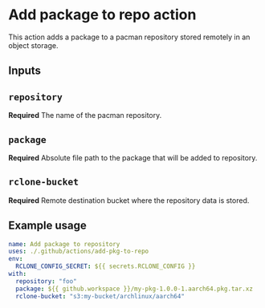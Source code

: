 # Add package to repo action

This action adds a package to a pacman repository stored remotely in an object storage.

## Inputs

## `repository`

**Required** The name of the pacman repository.

## `package`

**Required** Absolute file path to the package that will be added to repository.

## `rclone-bucket`

**Required** Remote destination bucket where the repository data is stored.

## Example usage

```yaml
name: Add package to repository
uses: ./.github/actions/add-pkg-to-repo
env:
  RCLONE_CONFIG_SECRET: ${{ secrets.RCLONE_CONFIG }}
with:
  repository: "foo"
  package: ${{ github.workspace }}/my-pkg-1.0.0-1.aarch64.pkg.tar.xz
  rclone-bucket: "s3:my-bucket/archlinux/aarch64"
```
